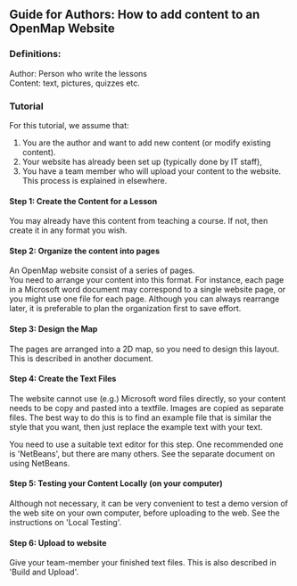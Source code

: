 ## Guide for Authors: How to add content to an OpenMap Website

### Definitions:
Author: Person who write the lessons  
Content: text, pictures, quizzes etc.

### Tutorial
For this tutorial, we assume that:   
1. You are the author and want to add new content (or modify existing content).   
2. Your website has already been set up (typically done by IT staff),   
3. You have a team member who will upload your content to the website. 
This process is explained in elsewhere.

#### Step 1: Create the Content for a Lesson
You may already have this content from teaching a course. 
If not, then create it in any format you wish.

#### Step 2: Organize the content into pages
An OpenMap website consist of a series of pages.  
You need to arrange your content into this format. 
For instance, each page in a Microsoft word document may correspond to a single website page, or you 
might use one file for each page.
Although you can always rearrange later, it is preferable to plan the organization first to save effort.

#### Step 3: Design the Map
The pages are arranged into a 2D map, so you need to design this layout. This is described in another document.  

#### Step 4: Create the Text Files
The website cannot use (e.g.) Microsoft word files directly, so your content needs to be copy and pasted
into a textfile. Images are copied as separate files. 
The best way to do this is to find an example file that is similar the style that you want, then just
replace the example text with your text.  
 
You need to use a suitable text editor for this step. One recommended one is 'NetBeans', but there are many others. See the separate document on using NetBeans.

#### Step 5: Testing your Content Locally (on your computer)
Although not necessary, it can be very convenient to test a demo version of the web site on your own computer, before uploading to the web.
See the instructions on 'Local Testing'.

#### Step 6: Upload to website
Give your team-member your finished text files. This is also described in 'Build and Upload'.

